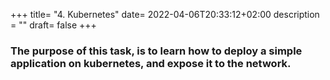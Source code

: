 +++
title= "4. Kubernetes"
date= 2022-04-06T20:33:12+02:00
description = ""
draft= false
+++
### The purpose of this task, is to learn how to deploy a simple application on kubernetes, and expose it to the network.